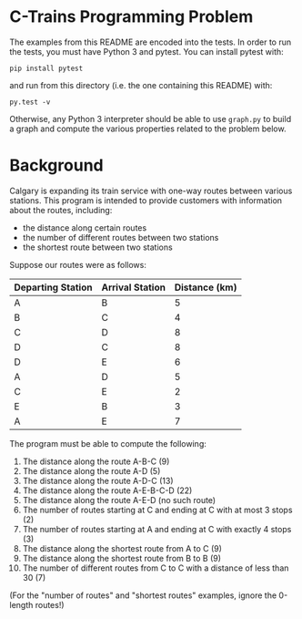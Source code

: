 # C-Trains Programming Problem

The examples from this README are encoded into the tests. In order to run
the tests, you must have Python 3 and pytest. You can install pytest with:
```
pip install pytest
```
and run from this directory (i.e. the one containing this README) with:
```
py.test -v
```

Otherwise, any Python 3 interpreter should be able to use `graph.py` to
build a graph and compute the various properties related to the problem below.


# Background

Calgary is expanding its train service with one-way routes
between various stations. This program is intended to provide
customers with information about the routes, including:
- the distance along certain routes
- the number of different routes between two stations
- the shortest route between two stations

Suppose our routes were as follows:

Departing Station | Arrival Station | Distance (km)
 --- | ----- | ----
 A   |   B   |   5
 B   |   C   |   4
 C   |   D   |   8
 D   |   C   |   8
 D   |   E   |   6
 A   |   D   |   5
 C   |   E   |   2
 E   |   B   |   3
 A   |   E   |   7

The program must be able to compute the following:
1. The distance along the route A-B-C (9)
1. The distance along the route A-D (5)
1. The distance along the route A-D-C (13)
1. The distance along the route A-E-B-C-D (22)
1. The distance along the route A-E-D (no such route)
1. The number of routes starting at C and ending at C with at most 3 stops (2)
1. The number of routes starting at A and ending at C with exactly 4 stops (3)
1. The distance along the shortest route from A to C (9)
1. The distance along the shortest route from B to B (9)
1. The number of different routes from C to C with a distance of less than 30 (7)

(For the "number of routes" and "shortest routes" examples, ignore the 0-length routes!)
